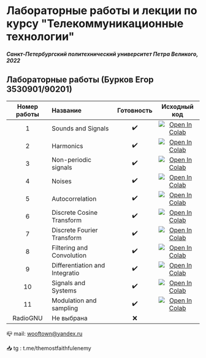 

# Лабораторные работы и лекции по курсу "Телекоммуникационные технологии"

##### *Санкт-Петербургский политехнический университет Петра Великого, 2022*

## Лабораторные работы (Бурков Егор 3530901/90201)

| Номер работы | Название                       | Готовность |                                                                                  Исходный код                                                                                 |
| :----------: | :----------------------------- | :--------: | :---------------------------------------------------------------------------------------------------------------------------------------------------------------------------: |
|       1      | Sounds and Signals             |      ✔️     | [![Open In Colab](https://colab.research.google.com/assets/colab-badge.svg)](https://colab.research.google.com/github/wooftown/spbstu-telecom/blob/main/ThinkDSP/lab01.ipynb) |
|       2      | Harmonics                      |      ✔️     | [![Open In Colab](https://colab.research.google.com/assets/colab-badge.svg)](https://colab.research.google.com/github/wooftown/spbstu-telecom/blob/main/ThinkDSP/lab02.ipynb) |
|       3      | Non-periodic signals           |      ✔️     | [![Open In Colab](https://colab.research.google.com/assets/colab-badge.svg)](https://colab.research.google.com/github/wooftown/spbstu-telecom/blob/main/ThinkDSP/lab03.ipynb) |
|       4      | Noises                         |      ✔️     | [![Open In Colab](https://colab.research.google.com/assets/colab-badge.svg)](https://colab.research.google.com/github/wooftown/spbstu-telecom/blob/main/ThinkDSP/lab04.ipynb) |
|       5      | Autocorrelation                |      ✔️     | [![Open In Colab](https://colab.research.google.com/assets/colab-badge.svg)](https://colab.research.google.com/github/wooftown/spbstu-telecom/blob/main/ThinkDSP/lab05.ipynb) |
|       6      | Discrete Cosine Transform      |      ✔️     | [![Open In Colab](https://colab.research.google.com/assets/colab-badge.svg)](https://colab.research.google.com/github/wooftown/spbstu-telecom/blob/main/ThinkDSP/lab06.ipynb) |
|       7      | Discrete Fourier Transform     |      ✔️     | [![Open In Colab](https://colab.research.google.com/assets/colab-badge.svg)](https://colab.research.google.com/github/wooftown/spbstu-telecom/blob/main/ThinkDSP/lab07.ipynb) |
|       8      | Filtering and Convolution      |      ✔️     | [![Open In Colab](https://colab.research.google.com/assets/colab-badge.svg)](https://colab.research.google.com/github/wooftown/spbstu-telecom/blob/main/ThinkDSP/lab08.ipynb) |
|       9      | Differentiation and Integratio |      ✔️     | [![Open In Colab](https://colab.research.google.com/assets/colab-badge.svg)](https://colab.research.google.com/github/wooftown/spbstu-telecom/blob/main/ThinkDSP/lab09.ipynb) |
|      10      | Signals and Systems            |      ✔️     | [![Open In Colab](https://colab.research.google.com/assets/colab-badge.svg)](https://colab.research.google.com/github/wooftown/spbstu-telecom/blob/main/ThinkDSP/lab10.ipynb) |
|      11      | Modulation and sampling        |      ✔️     | [![Open In Colab](https://colab.research.google.com/assets/colab-badge.svg)](https://colab.research.google.com/github/wooftown/spbstu-telecom/blob/main/ThinkDSP/lab11.ipynb) |
|   RadioGNU   | Не выбрана                     |      ❌     |                                                                                                                                                                               |

📪 mail: wooftown@yandex.ru

📥 tg : t.me/themostfaithfulenemy

